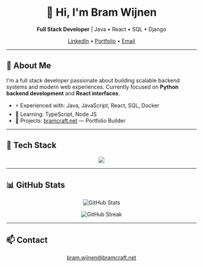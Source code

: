 <h1 align="center">👋 Hi, I'm Bram Wijnen</h1>
<p align="center">
  <b>Full Stack Developer</b> | Java • React • SQL • Django
</p>

<p align="center">
  <a href="https://www.linkedin.com/in/bram-wijnen-66a002361/" target="_blank">LinkedIn</a> •
  <a href="https://dev.bramcraft.net" target="_blank">Portfolio</a> •
  <a href="mailto:bram.wijnen@bramcraft.net">Email</a>
</p>

---

<h2>🚀 About Me</h2>
<p>
I'm a full stack developer passionate about building scalable backend systems and modern web experiences.  
Currently focused on <b>Python backend development</b> and <b>React interfaces</b>.
</p>

<ul>
  <li>⚡ Experienced with: Java, JavaScript, React, SQL, Docker</li>
  <li>🧠 Learning: TypeScript, Node JS</li>
  <li>💼 Projects: <a href="https://www.bramcraft.net">bramcraft.net</a> — Portfolio Builder</li>
</ul>

---

<h2>🧰 Tech Stack</h2>
<p align="center">
  <img src="https://skillicons.dev/icons?i=java,js,react,html,css,sqlite,mysql,docker,git,github" />
</p>

---

<h2>📊 GitHub Stats</h2>
<p align="center">
  <img src="![Anurag's GitHub stats](https://github-readme-stats.vercel.app/api?username=anuraghazra&hide=contribs,prs)" alt="GitHub Stats"/>
</p>

<p align="center">
  <img src="https://github-readme-streak-stats.herokuapp.com/?user=devBramWijnen&theme=github-dark-blue" alt="GitHub Streak"/>
</p>

---

<h2>📫 Contact</h2>
<p align="center">
  <a href="mailto:bram.wijnen@bramcraft.net">bram.wijnen@bramcraft.net</a>
</p>
